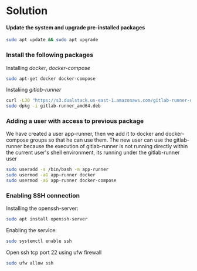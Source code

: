 # Solution

#### Update the system and upgrade pre-installed packages

```sh
sudo apt update && sudo apt upgrade
```

### Install the following packages
Installing _docker_, _docker-compose_ 

```sh
sudo apt-get docker docker-compose
```
Instaliing  _gitlab-runner_
```sh
curl -LJO "https://s3.dualstack.us-east-1.amazonaws.com/gitlab-runner-downloads/latest/deb/gitlab-runner_amd64.deb"
sudo dpkg -i gitlab-runner_amd64.deb
```

### Adding a user with access to previous package
We have created a user app-runner, then we add it to docker and docker-compose groups so that he can use them. The new user can use the gitlab-runner because the execution of gitlab-runner is not running directly within the current user's shell environment, its running under the gitlab-runner user
```sh
sudo useradd -s /bin/bash -m app-runner
sudo usermod -aG app-runner docker
sudo usermod -aG app-runner docker-compose
```

### Enabling SSH connection
Installing the openssh-server:
```sh
sudo apt install openssh-server
```

Enabling the service:
```sh
sudo systemctl enable ssh
```

Open ssh tcp port 22 using ufw firewall
```sh
sudo ufw allow ssh
```



 